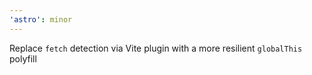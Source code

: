 ```yaml
---
'astro': minor
---
```


Replace `fetch` detection via Vite plugin with a more resilient `globalThis` polyfill

